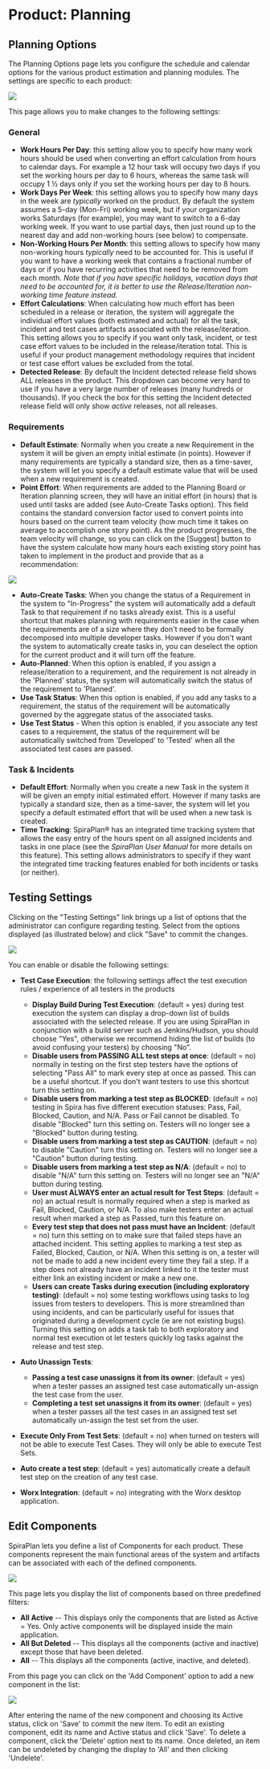 # Product: Planning

## Planning Options

The Planning Options page lets you configure the schedule and calendar options for the various product estimation and planning modules. The settings are specific to each product:

![](img/Product_Planning_111.png)

This page allows you to make changes to the following settings:

### General
- **Work Hours Per Day**: this setting allow you to specify how many work hours should be used when converting an effort calculation from hours to calendar days. For example a 12 hour task will occupy two days if you set the working hours per day to 6 hours, whereas the same task will occupy 1 ½ days only if you set the working hours per day to 8 hours.
- **Work Days Per Week**: this setting allows you to specify how many days in the week are *typically* worked on the product. By default the system assumes a 5-day (Mon-Fri) working week, but if your organization works Saturdays (for example), you may want to switch to a 6-day working week. If you want to use partial days, then just round up to the nearest day and add non-working hours (see below) to compensate.
- **Non-Working Hours Per Month**: this setting allows to specify how many non-working hours *typically* need to be accounted for. This is useful if you want to have a working week that contains a fractional number of days or if you have recurring activities that need to be removed from each month. *Note that if you have specific holidays, vacation days that need to be accounted for, it is better to use the Release/Iteration non-working time feature instead.*
- **Effort Calculations**: When calculating how much effort has been scheduled in a release or iteration, the system will aggregate the individual effort values (both estimated and actual) for all the task, incident and test cases artifacts associated with the release/iteration. This setting allows you to specify if you want only task, incident, or test case effort values to be included in the release/iteration total. This is useful if your product management methodology requires that incident or test case effort values be excluded from the total.
- **Detected Release**: By default the Incident detected release field shows ALL releases in the product. This dropdown can become very hard to use if you have a very large number of releases (many hundreds or thousands). If you check the box for this setting the Incident detected release field will only show *active* releases, not all releases.

### Requirements

- **Default Estimate**: Normally when you create a new Requirement in the system it will be given an empty initial estimate (in points). However if many requirements are typically a standard size, then as a time-saver, the system will let you specify a default estimate value that will be used when a new requirement is created.
- **Point Effort**: When requirements are added to the Planning Board or Iteration planning screen, they will have an initial effort (in hours) that is used until tasks are added (see Auto-Create Tasks option). This field contains the standard conversion factor used to convert points into hours based on the current team velocity (how much time it takes on average to accomplish one story point). As the product progresses, the team velocity will change, so you can click on the \[Suggest\] button to have the system calculate how many hours each existing story point has taken to implement in the product and provide that as a recommendation:

![](img/Product_Planning_112.png)

- **Auto-Create Tasks**: When you change the status of a Requirement in the system to "In-Progress" the system will automatically add a default Task to that requirement if no tasks already exist. This is a useful shortcut that makes planning with requirements easier in the case when the requirements are of a size where they don't need to be formally decomposed into multiple developer tasks. However if you don't want the system to automatically create tasks in, you can deselect the option for the current product and it will turn off the feature.
- **Auto-Planned**: When this option is enabled, if you assign a release/iteration to a requirement, and the requirement is not already in the 'Planned' status, the system will automatically switch the status of the requirement to 'Planned'.
- **Use Task Status**: When this option is enabled, if you add any tasks to a requirement, the status of the requirement will be automatically governed by the aggregate status of the associated tasks.
- **Use Test Status** - When this option is enabled, if you associate any test cases to a requirement, the status of the requirement will be automatically switched from 'Developed' to 'Tested' when all the associated test cases are passed.

### Task & Incidents

- **Default Effort**: Normally when you create a new Task in the system it will be given an empty initial estimated effort. However if many tasks are typically a standard size, then as a time-saver, the system will let you specify a default estimated effort that will be used when a new task is created.
- **Time Tracking**: SpiraPlan® has an integrated time tracking system that allows the easy entry of the hours spent on all assigned incidents and tasks in one place (see the *SpiraPlan User Manual* for more details on this feature). This setting allows administrators to specify if they want the integrated time tracking features enabled for both incidents or tasks (or neither).


## Testing Settings

Clicking on the "Testing Settings" link brings up a list of options that the administrator can configure regarding testing. Select from the options displayed (as illustrated below) and click "Save" to commit the changes.

![](img/Product_Planning_testing_settings.png)

You can enable or disable the following settings:

* **Test Case Execution**: the following settings affect the test execution rules / experience of all testers in the products
    - **Display Build During Test Execution**: (default = yes) during test execution the system can display a drop-down list of builds associated with the selected release. If you are using SpiraPlan in conjunction with a build server such as Jenkins/Hudson, you should choose "Yes", otherwise we recommend hiding the list of builds (to avoid confusing your testers) by choosing "No".
    - **Disable users from PASSING ALL test steps at once**: (default = no) normally in testing on the first step testers have the options of selecting "Pass All" to mark every step at once as passed. This can be a useful shortcut. If you don't want testers to use this shortcut turn this setting on.
    - **Disable users from marking a test step as BLOCKED**: (default = no) testing in Spira has five different execution statuses: Pass, Fail, Blocked, Caution, and N/A. Pass or Fail cannot be disabled. To disable "Blocked" turn this setting on. Testers will no longer see a "Blocked" button during testing.
    - **Disable users from marking a test step as CAUTION**: (default = no) to disable "Caution" turn this setting on. Testers will no longer see a "Caution" button during testing.
    - **Disable users from marking a test step as N/A**: (default = no) to disable "N/A" turn this setting on. Testers will no longer see an "N/A" button during testing.
    - **User must ALWAYS enter an actual result for Test Steps**: (default = no) an actual result is normally required when a step is marked as Fail, Blocked, Caution, or N/A. To also make testers enter an actual result when marked a step as Passed, turn this feature on.   
    - **Every test step that does not pass must have an Incident**: (default = no) turn this setting on to make sure that failed steps have an attached incident. This setting applies to marking a test step as Failed, Blocked, Caution, or N/A. When this setting is on, a tester will not be made to add a new incident every time they fail a step. If a step does not already have an incident linked to it the tester must either link an existing incident or make a new one.
    - **Users can create Tasks during execution (including exploratory testing)**: (default = no) some testing workflows using tasks to log issues from testers to developers. This is more streamlined than using incidents, and can be particularly useful for issues that originated during a development cycle (ie are not existing bugs). Turning this setting on adds a task tab to both exploratory and normal test execution ot let testers quickly log tasks against the release and test step. 


* **Auto Unassign Tests**:
    - **Passing a test case unassigns it from its owner**: (default = yes) when a tester passes an assigned test case automatically un-assign the test case from the user.
    - **Completing a test set unassigns it from its owner**: (default = yes) when a tester passes all the test cases in an assigned test set automatically un-assign the test set from the user.

* **Execute Only From Test Sets**: (default = no) when turned on testers will not be able to execute Test Cases. They will only be able to execute Test Sets.
* **Auto create a test step**: (default = yes) automatically create a default test step on the creation of any test case.
* **Worx Integration**: (default = no) integrating with the Worx desktop application.


## Edit Components

SpiraPlan lets you define a list of Components for each product. These components represent the main functional areas of the system and artifacts can be associated with each of the defined components.

![](img/Product_Planning_109.png)

This page lets you display the list of components based on three predefined filters:

-   **All Active** -- This displays only the components that are listed as Active = Yes. Only active components will be displayed inside the main application.
-   **All But Deleted** -- This displays all the components (active and inactive) except those that have been deleted.
-   **All** -- This displays all the components (active, inactive, and deleted).

From this page you can click on the 'Add Component' option to add a new component in the list:

![](img/Product_Planning_110.png)

After entering the name of the new component and choosing its Active status, click on 'Save' to commit the new item. To edit an existing component, edit its name and Active status and click 'Save'. To delete a component, click the 'Delete' option next to its name. Once deleted, an item can be undeleted by changing the display to 'All' and then clicking 'Undelete'.
